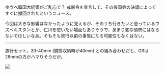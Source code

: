 ゆうべ韓国大統領がご乱心で？ 戒厳令を宣言して、その後国会の決議によってすぐに撤回されたというニュース。

今回は大きな影響はなかったように見えるが、そのうち行きたいと思っているウズベキスタンとか、仁川を使いたい場面もありそうで、あまり変な情勢にはならないでほしいなあ。そもそも旅行以前の事態になる可能性もなくはない。

---

旅行セット。20-40mm (鏡筒収納時が40mm) との組み合わせだと、GRは28mmの方がハマりそうだが。

![](https://photos.old.apkas.net/medium/202412/20241204-200357.webp)
